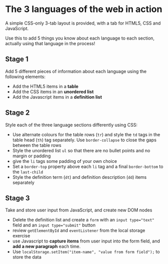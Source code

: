 # The 3 languages of the web in action

A simple CSS-only 3-tab layout is provided, with a tab for HTML5, CSS and JavaScript.

Use this to add 5 things you know about each language to each section, actually using that language in the process!

## Stage 1

Add 5 different pieces of information about each language using the following elements:

- Add the HTML5 items in a **table**
- Add the CSS items in an **unordered list**
- Add the Javascript items in a **definition list**

## Stage 2

Style each of the three language sections differently using CSS:

- Use alternate colours for the table rows (`tr`) and style the `td` tags in the table head (`th`) tag separately. Use `border-collapse` to close the gaps between the table rows
- Style the unordered list `ul` so that there are no bullet points and no margin or padding
- give the `li` tags some padding of your own choice
- Set a `border-top` property above each `li` tag and a final `border-bottom` to the `last-child`
- Style the definition term (`dt`) and definition description (`dd`) items separately

## Stage 3

Take and store user input from JavaScript, and create new DOM nodes

- Delete the definition list and create a `form` with an `input type="text"` field and an `input type="submit"` button
- review `getElementById` and `eventListener` from the local storage exercise
- use Javascript to **capture items** from user input into the form field, and **add a new paragraph** each time.
- Use `localStorage.setItem("item-name", "value from form field");` to store the data
